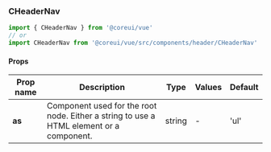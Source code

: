 ### CHeaderNav

```jsx
import { CHeaderNav } from '@coreui/vue'
// or
import CHeaderNav from '@coreui/vue/src/components/header/CHeaderNav'
```

#### Props

| Prop name | Description                                                                             | Type   | Values | Default |
| --------- | --------------------------------------------------------------------------------------- | ------ | ------ | ------- |
| **as**    | Component used for the root node. Either a string to use a HTML element or a component. | string | -      | 'ul'    |
